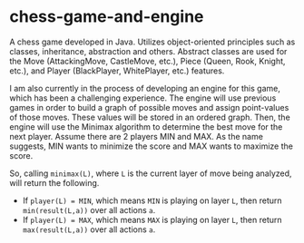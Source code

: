 # chess-game-and-engine

A chess game developed in Java. Utilizes object-oriented principles such as classes, inheritance, abstraction and others. Abstract classes are used for the Move (AttackingMove, CastleMove, etc.), Piece (Queen, Rook, Knight, etc.),  and Player (BlackPlayer, WhitePlayer, etc.) features.

I am also currently in the process of developing an engine for this game, which has been a challenging experience. The engine will use previous games in order to build a graph of possible moves and assign point-values of those moves. These values will be stored in an ordered graph. Then, the engine will use the Minimax algorithm to determine the best move for the next player. Assume there are 2 players MIN and MAX. As the name suggests, MIN wants to minimize the score and MAX wants to maximize the score.

So, calling ```minimax(L)```, where ```L``` is the current layer of move being analyzed, will return the following.
* If ```player(L) = MIN```, which means ```MIN``` is playing on layer ```L```, then return ```min(result(L,a))``` over all actions ```a```.
* If ```player(L) = MAX```, which means ```MAX``` is playing on layer ```L```, then return ```max(result(L,a))``` over all actions ```a```.
